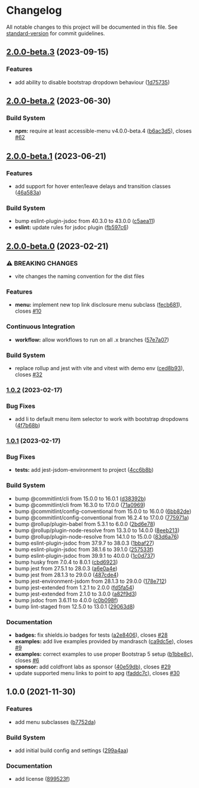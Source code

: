 # Changelog

All notable changes to this project will be documented in this file. See [standard-version](https://github.com/conventional-changelog/standard-version) for commit guidelines.

## [2.0.0-beta.3](https://github.com/NickDJM/accessible-menu-bootstrap-5/compare/v2.0.0-beta.2...v2.0.0-beta.3) (2023-09-15)


### Features

* add ability to disable bootstrap dropdown behaviour ([1d75735](https://github.com/NickDJM/accessible-menu-bootstrap-5/commit/1d757354103fa7a88620090ae2267f5edea68c1f))

## [2.0.0-beta.2](https://github.com/NickDJM/accessible-menu-bootstrap-5/compare/v2.0.0-beta.1...v2.0.0-beta.2) (2023-06-30)


### Build System

* **npm:** require at least accessible-menu v4.0.0-beta.4 ([b6ac3d5](https://github.com/NickDJM/accessible-menu-bootstrap-5/commit/b6ac3d5a256fa3f815092e3f2042e2bbe64cfd67)), closes [#62](https://github.com/NickDJM/accessible-menu-bootstrap-5/issues/62)

## [2.0.0-beta.1](https://github.com/NickDJM/accessible-menu-bootstrap-5/compare/v2.0.0-beta.0...v2.0.0-beta.1) (2023-06-21)


### Features

* add support for hover enter/leave delays and transition classes ([46a583a](https://github.com/NickDJM/accessible-menu-bootstrap-5/commit/46a583a0ddcd6ecc1e29fb3a05cd6410f7f6d06f))


### Build System

* bump eslint-plugin-jsdoc from 40.3.0 to 43.0.0 ([c5aea11](https://github.com/NickDJM/accessible-menu-bootstrap-5/commit/c5aea11082e46e5699ec49ac4f6a33b2a59c102a))
* **eslint:** update rules for jsdoc plugin ([fb597c6](https://github.com/NickDJM/accessible-menu-bootstrap-5/commit/fb597c6af6cfd717d6ccd5732df434c9876e5274))

## [2.0.0-beta.0](https://github.com/NickDJM/accessible-menu-bootstrap-5/compare/v1.0.2...v2.0.0-beta.0) (2023-02-21)


### ⚠ BREAKING CHANGES

* vite changes the naming convention for the dist files

### Features

* **menu:** implement new top link disclosure menu subclass ([fecb681](https://github.com/NickDJM/accessible-menu-bootstrap-5/commit/fecb681b9a6f48ab35716e6808404cbe284433d7)), closes [#10](https://github.com/NickDJM/accessible-menu-bootstrap-5/issues/10)


### Continuous Integration

* **workflow:** allow workflows to run on all .x branches ([57e7a07](https://github.com/NickDJM/accessible-menu-bootstrap-5/commit/57e7a070d86b7770db311a3db3ba33123801e225))


### Build System

* replace rollup and jest with vite and vitest with demo env ([ced8b93](https://github.com/NickDJM/accessible-menu-bootstrap-5/commit/ced8b93d4c953fa8182577773557d0fa7d69e54d)), closes [#32](https://github.com/NickDJM/accessible-menu-bootstrap-5/issues/32)

### [1.0.2](https://github.com/NickDJM/accessible-menu-bootstrap-5/compare/v1.0.1...v1.0.2) (2023-02-17)


### Bug Fixes

* add li to default menu item selector to work with bootstrap dropdowns ([4f7b68b](https://github.com/NickDJM/accessible-menu-bootstrap-5/commit/4f7b68be55bcb493d0af331fe10f9b48ee856a95))

### [1.0.1](https://github.com/NickDJM/accessible-menu-bootstrap-5/compare/v1.0.0...v1.0.1) (2023-02-17)


### Bug Fixes

* **tests:** add jest-jsdom-environment to project ([4cc6b8b](https://github.com/NickDJM/accessible-menu-bootstrap-5/commit/4cc6b8ba3c3e9271f6eb254d1c5e1177b7d2cbd4))


### Build System

* bump @commitlint/cli from 15.0.0 to 16.0.1 ([d38392b](https://github.com/NickDJM/accessible-menu-bootstrap-5/commit/d38392b887e5fa58acf71078720bc7961e8981a1))
* bump @commitlint/cli from 16.3.0 to 17.0.0 ([71a0969](https://github.com/NickDJM/accessible-menu-bootstrap-5/commit/71a0969702ee1093c8e194add08acbdb7590dcce))
* bump @commitlint/config-conventional from 15.0.0 to 16.0.0 ([6bb82de](https://github.com/NickDJM/accessible-menu-bootstrap-5/commit/6bb82deb2db78883556dae79892bdb3607b80cad))
* bump @commitlint/config-conventional from 16.2.4 to 17.0.0 ([775971a](https://github.com/NickDJM/accessible-menu-bootstrap-5/commit/775971aa0ef2a5795c45f7b8a268cfdb4c32c4a9))
* bump @rollup/plugin-babel from 5.3.1 to 6.0.0 ([2bd6e78](https://github.com/NickDJM/accessible-menu-bootstrap-5/commit/2bd6e78a0d0c0784fb9f004e96ee824b45364819))
* bump @rollup/plugin-node-resolve from 13.3.0 to 14.0.0 ([8eeb213](https://github.com/NickDJM/accessible-menu-bootstrap-5/commit/8eeb213142d8144a37e9014b5390aae2b3d5204a))
* bump @rollup/plugin-node-resolve from 14.1.0 to 15.0.0 ([83d6a76](https://github.com/NickDJM/accessible-menu-bootstrap-5/commit/83d6a76cac58a3127bcbb951ad8fe7c252d9c426))
* bump eslint-plugin-jsdoc from 37.9.7 to 38.0.3 ([1bbaf27](https://github.com/NickDJM/accessible-menu-bootstrap-5/commit/1bbaf27111ee4569cb7a3c438fd6346dcbf6a33b))
* bump eslint-plugin-jsdoc from 38.1.6 to 39.1.0 ([257533f](https://github.com/NickDJM/accessible-menu-bootstrap-5/commit/257533fbb8453523a511784ef70f312245f8a6ee))
* bump eslint-plugin-jsdoc from 39.9.1 to 40.0.0 ([1c0d737](https://github.com/NickDJM/accessible-menu-bootstrap-5/commit/1c0d73712a6d0142558e2f1ef2cfc5de1e7871bf))
* bump husky from 7.0.4 to 8.0.1 ([cbd6923](https://github.com/NickDJM/accessible-menu-bootstrap-5/commit/cbd6923095f310e6f8ea7b9048afe8369445ac16))
* bump jest from 27.5.1 to 28.0.3 ([a6e0a4e](https://github.com/NickDJM/accessible-menu-bootstrap-5/commit/a6e0a4ef0353d394f776d7368f19d04eb67b5dbb))
* bump jest from 28.1.3 to 29.0.0 ([487cde4](https://github.com/NickDJM/accessible-menu-bootstrap-5/commit/487cde449437ab84de8e37fba2a2dcc3ff1c4ead))
* bump jest-environment-jsdom from 28.1.3 to 29.0.0 ([178e712](https://github.com/NickDJM/accessible-menu-bootstrap-5/commit/178e712af95882978f83705e666c2e3e67a24714))
* bump jest-extended from 1.2.1 to 2.0.0 ([fd5fa54](https://github.com/NickDJM/accessible-menu-bootstrap-5/commit/fd5fa5420f75754fdc11ba182351ee4cc20fe2a9))
* bump jest-extended from 2.1.0 to 3.0.0 ([a82f9d3](https://github.com/NickDJM/accessible-menu-bootstrap-5/commit/a82f9d3490ebe281506e27ef158cd5b6edaf235e))
* bump jsdoc from 3.6.11 to 4.0.0 ([c0b098f](https://github.com/NickDJM/accessible-menu-bootstrap-5/commit/c0b098f5e898425ffbfacaae3b818d6d8adbec88))
* bump lint-staged from 12.5.0 to 13.0.1 ([29063d8](https://github.com/NickDJM/accessible-menu-bootstrap-5/commit/29063d8fdbfa1fd78d1af8baadd76154cd49c3aa))


### Documentation

* **badges:** fix shields.io badges for tests ([a2e8406](https://github.com/NickDJM/accessible-menu-bootstrap-5/commit/a2e84068fb87ea1c83a3b9f5f9cf962f454a176f)), closes [#28](https://github.com/NickDJM/accessible-menu-bootstrap-5/issues/28)
* **examples:** add live examples provided by mandrasch ([ca9dc5e](https://github.com/NickDJM/accessible-menu-bootstrap-5/commit/ca9dc5ed982345deaefc8a92850ae2fdc236a526)), closes [#9](https://github.com/NickDJM/accessible-menu-bootstrap-5/issues/9)
* **examples:** correct examples to use proper Bootstrap 5 setup ([b1bbe8c](https://github.com/NickDJM/accessible-menu-bootstrap-5/commit/b1bbe8cbfbe71b6f6d8ad01c4eac4e545b1afbf7)), closes [#6](https://github.com/NickDJM/accessible-menu-bootstrap-5/issues/6)
* **sponsor:** add coldfront labs as sponsor ([40e59db](https://github.com/NickDJM/accessible-menu-bootstrap-5/commit/40e59db22c6dba3e5b7351a07166e2529b0c971c)), closes [#29](https://github.com/NickDJM/accessible-menu-bootstrap-5/issues/29)
* update supported menu links to point to apg ([faddc7c](https://github.com/NickDJM/accessible-menu-bootstrap-5/commit/faddc7c0d3e7116d5767cbe16dfe7032bfa950e1)), closes [#30](https://github.com/NickDJM/accessible-menu-bootstrap-5/issues/30)

## 1.0.0 (2021-11-30)


### Features

* add menu subclasses ([b7752da](https://github.com/NickDJM/accessible-menu-bootstrap-5/commit/b7752da2098f280ee1a82a6119a9f1f79b17c1d1))


### Build System

* add initial build config and settings ([299a4aa](https://github.com/NickDJM/accessible-menu-bootstrap-5/commit/299a4aa7e8127680e564dee9ab9613555213ab43))


### Documentation

* add license ([899523f](https://github.com/NickDJM/accessible-menu-bootstrap-5/commit/899523f81efb7fbfbdd05550c8c553ea67689a24))
